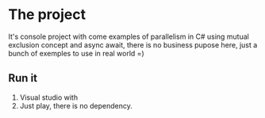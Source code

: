 # The project
It's console project with come examples of parallelism in C# using mutual exclusion concept and async await, there is no business pupose here, just a bunch of exemples to use in real world =)


## Run it
1. Visual studio with
2. Just play, there is no dependency.

